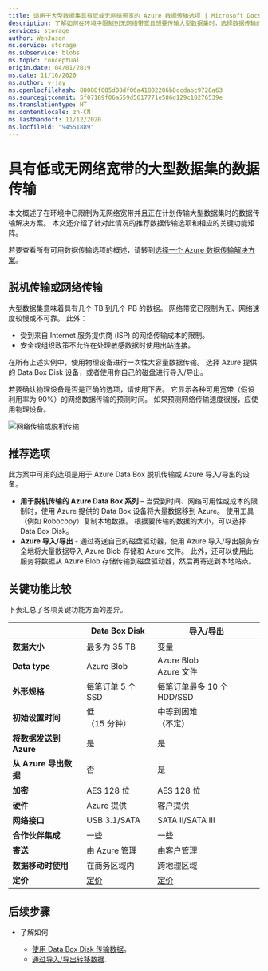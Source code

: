 ```yaml
---
title: 适用于大型数据集具有低或无网络带宽的 Azure 数据传输选项 | Microsoft Docs
description: 了解如何在环境中限制到无网络带宽且想要传输大型数据集时，选择数据传输的 Azure 解决方案。
services: storage
author: WenJason
ms.service: storage
ms.subservice: blobs
ms.topic: conceptual
origin.date: 04/01/2019
ms.date: 11/16/2020
ms.author: v-jay
ms.openlocfilehash: 88088f005d08df06a41802286b8ccdabc9728a63
ms.sourcegitcommit: 5f07189f06a559d5617771e586d129c10276539e
ms.translationtype: HT
ms.contentlocale: zh-CN
ms.lasthandoff: 11/12/2020
ms.locfileid: "94551889"
---
```

# <a name="data-transfer-for-large-datasets-with-low-or-no-network-bandwidth"></a>具有低或无网络宽带的大型数据集的数据传输
 
本文概述了在环境中已限制为无网络宽带并且正在计划传输大型数据集时的数据传输解决方案。 本文还介绍了针对此情况的推荐数据传输选项和相应的关键功能矩阵。

若要查看所有可用数据传输选项的概述，请转到[选择一个 Azure 数据传输解决方案](storage-choose-data-transfer-solution.md)。

## <a name="offline-transfer-or-network-transfer"></a>脱机传输或网络传输

大型数据集意味着具有几个 TB 到几个 PB 的数据。 网络带宽已限制为无、网络速度较慢或不可靠。 此外：

- 受到来自 Internet 服务提供商 (ISP) 的网络传输成本的限制。
- 安全或组织政策不允许在处理敏感数据时使用出站连接。

在所有上述实例中，使用物理设备进行一次性大容量数据传输。 选择 Azure 提供的 Data Box Disk 设备，或者使用你自己的磁盘进行导入/导出。

若要确认物理设备是否是正确的选项，请使用下表。 它显示各种可用宽带（假设利用率为 90%）的网络数据传输的预测时间。 如果预测网络传输速度很慢，应使用物理设备。  

![网络传输或脱机传输](media/storage-solution-large-dataset-low-network/storage-network-or-offline-transfer.png)

## <a name="recommended-options"></a>推荐选项

此方案中可用的选项是用于 Azure Data Box 脱机传输或 Azure 导入/导出的设备。

- **用于脱机传输的 Azure Data Box 系列** – 当受到时间、网络可用性或成本的限制时，使用 Azure 提供的 Data Box 设备将大量数据移到 Azure。 使用工具（例如 Robocopy）复制本地数据。 根据要传输的数据的大小，可以选择 Data Box Disk。
- **Azure 导入/导出** - 通过寄送自己的磁盘驱动器，使用 Azure 导入/导出服务安全地将大量数据导入 Azure Blob 存储和 Azure 文件。 此外，还可以使用此服务将数据从 Azure Blob 存储传输到磁盘驱动器，然后再寄送到本地站点。

## <a name="comparison-of-key-capabilities"></a>关键功能比较

下表汇总了各项关键功能方面的差异。

|                                     |    Data Box Disk      |    导入/导出                       |
|-------------------------------------|---------------------------------|----------------------------------------|
|    **数据大小**                    |    最多为 35 TB                 |    变量                            |
|    **Data type**                    |    Azure Blob                  |    Azure Blob<br>Azure 文件          |
|    **外形规格**                  |    每笔订单 5 个 SSD             |    每笔订单最多 10 个 HDD/SSD        |
|    **初始设置时间**           |    低 <br>（15 分钟）            |    中等到困难<br>（不定） |
|    **将数据发送到 Azure**           |    是                          |    是                                 |
|    **从 Azure 导出数据**       |    否                           |    是                                 |
|    **加密**                   |    AES 128 位                  |    AES 128 位                         |
|    **硬件**                     |     Azure 提供          |    客户提供                   |
|    **网络接口**            |    USB 3.1/SATA                 |    SATA II/SATA III                    |
|    **合作伙伴集成**          |    一些                         |    一些                                |
|    **寄送**                     |    由 Azure 管理            |    由客户管理                    |
| **数据移动时使用**     |在商务区域内|跨地理区域|
|    **定价**                      |    [定价](https://azure.cn/pricing/details/databox/disk/)                    |   [定价](https://azure.cn/pricing/details/storage-import-export/)                            |


## <a name="next-steps"></a>后续步骤

- 了解如何

    - [使用 Data Box Disk 传输数据](../../databox/data-box-disk-quickstart-portal.md)。
    - [通过导入/导出转移数据](./storage-import-export-data-to-blobs.md).